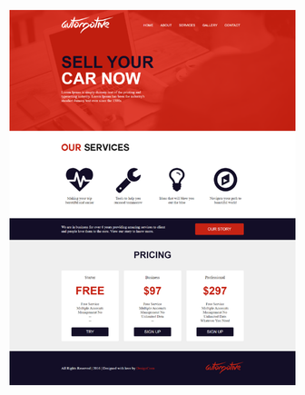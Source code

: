 ![](https://github.com/aizhan-khassenova/Website-page-layout/blob/master/Screenshot2024-02-1601.10.33.png)
